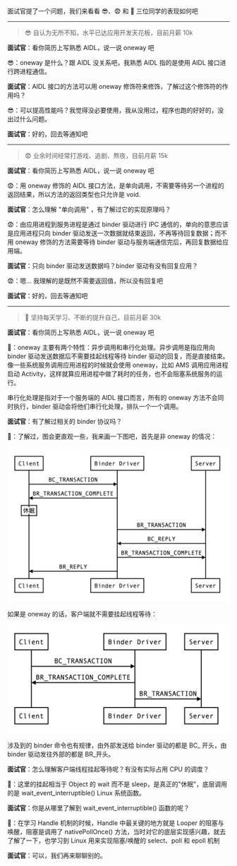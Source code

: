 面试官提了一个问题，我们来看看 😎、😨 和 🤔️ 三位同学的表现如何吧

---
>😎 自认为无所不知，水平已达应用开发天花板，目前月薪 10k

**面试官**️：看你简历上写熟悉 AIDL，说一说 oneway 吧

😎：oneway 是什么？跟 AIDL 没关系吧，我熟悉 AIDL 指的是使用 AIDL 接口进行跨进程通信。

**面试官**：AIDL 接口的方法可以用 oneway 修饰符来修饰，了解过这个修饰符的作用吗？

😎：可以提高性能吗？我觉得没必要使用，我从没用过，程序也跑的好好的，没出过什么问题。

**面试官**：好的，回去等通知吧

---

>😨 业余时间经常打游戏、追剧、熬夜，目前月薪 15k
>
**面试官**：看你简历上写熟悉 AIDL，说一说 oneway 吧

😨：用 oneway 修饰的 AIDL 接口方法，是单向调用，不需要等待另一个进程的返回结果，所以方法的返回类型也只允许是 void.

**面试官**：怎么理解 "单向调用" ，有了解过它的实现原理吗？

😨：由应用进程到服务进程是通过 binder 驱动进行 IPC 通信的，单向的意思应该是应用进程只向 binder 驱动发送一次数据就结束返回，不再等待回复数据；而不用 oneway 修饰的方法需要等待 binder 驱动与服务端通信完后，再回复数据给应用端。

**面试官**：只向 binder 驱动发送数据吗？binder 驱动有没有回复应用？

😨：嗯... 我理解的是既然不需要返回值，所以没有回复吧

**面试官**：好的，回去等通知吧

---

>🤔️ 坚持每天学习、不断的提升自己，目前月薪 30k
>
**面试官**：看你简历上写熟悉 AIDL，说一说 oneway 吧

🤔️：oneway 主要有两个特性：异步调用和串行化处理。异步调用是指应用向 binder 驱动发送数据后不需要挂起线程等待 binder 驱动的回复，而是直接结束。像一些系统服务调用应用进程的时候就会使用 oneway，比如 AMS 调用应用进程启动 Activity，这样就算应用进程中做了耗时的任务，也不会阻塞系统服务的运行。

串行化处理是指对于一个服务端的 AIDL 接口而言，所有的 oneway 方法不会同时执行，binder 驱动会将他们串行化处理，排队一个一个调用。

**面试官**：有了解过相关的 binder 协议吗？

🤔️：了解过，图会更直观一些，我来画一下图吧，首先是非 oneway 的情况：

![](/img/binder.png)

如果是 oneway 的话，客户端就不需要挂起线程等待：

![](/img/binder_oneway.png)

涉及到的 binder 命令也有规律，由外部发送给 binder 驱动的都是 BC_ 开头，由 binder 驱动发往外部的都是 BR_开头。

**面试官**：怎么理解客户端线程挂起等待呢？有没有实际占用 CPU 的调度？

🤔️：这里的挂起相当于 Object 的 wait 而不是 sleep，是真正的"休眠"，底层调用的是 wait_event_interruptible() Linux 系统函数。

**面试官**：你是从哪里了解到 wait_event_interruptible() 函数的呢？

🤔️：在学习 Handle 机制的时候，Handle 中最关键的地方就是 Looper 的阻塞与唤醒，阻塞是调用了 nativePollOnce() 方法，当时对它的底层实现感兴趣，就去了解了一下，也学习到 Linux 用来实现阻塞/唤醒的 select、poll 和 epoll 机制

**面试官**：可以，我们再来聊聊别的。